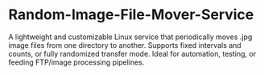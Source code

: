 # Random-Image-File-Mover-Service
A lightweight and customizable Linux service that periodically moves .jpg image files from one directory to another. Supports fixed intervals and counts, or fully randomized transfer mode. Ideal for automation, testing, or feeding FTP/image processing pipelines.
